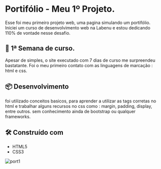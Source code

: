 # Portifólio - Meu 1º Projeto.

Esse foi meu primeiro projeto web, uma pagina simulando um portifólio.
Iniciei um curso de desenvolvimento web na Labenu e estou dedicando 110% de vontade nesse desafio.

  ## 🚀 1ª Semana de curso.

Apesar de simples, o site executado com 7 dias de curso me surpreendeu bastatante. 
Foi o meu primeiro contato com as linguagens de marcação : html e css.

## 📦 Desenvolvimento

foi utilizado conceitos basicos, para aprender a utilizar as tags corretas no html e trabalhar alguns recursos no css como : margin, padding, display, entre outros.
sem conhecimento ainda de bootstrap ou qualquer frameworks. 

## 🛠️ Construído com
* HTML5
* CSS3

![port1](https://user-images.githubusercontent.com/77758983/110253114-5cc97e00-7f67-11eb-8d02-b1f17037f9f3.png)


